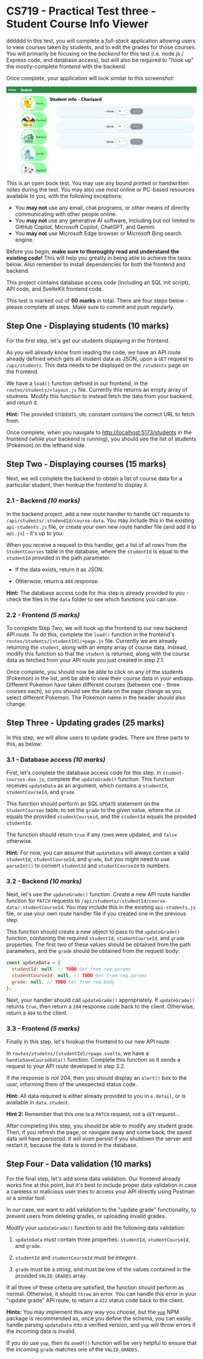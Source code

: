 # CS719 - Practical Test three - Student Course Info Viewer
dddddd
In this test, you will complete a _full-stack_ application allowing users to view courses taken by students, and to edit the grades for those courses. You will primarily be focusing on the _backend_ for this test (i.e. node.js / Express code, and database access), but will also be required to "hook up" the mostly-complete frontend with the backend.

Once complete, your application will look similar to this screenshot:

![](./spec/screenshot.png)

This is an open book test. You may use any bound printed or handwritten notes during the test. You may also use _most_ online or PC-based resources available to you, with the following exceptions:
- You **may not** use any email, chat programs, or other means of directly communicating with other people online.
- You **may not** use any generative AI software, including but not limited to GitHub Copilot, Microsoft Copilot, ChatGPT, and Gemini.
- You **may not** use Microsoft Edge browser or Microsoft Bing search engine.

Before you begin, **make sure to thoroughly read and understand the existing code!** This will help you greatly in being able to achieve the tasks below. Also remember to install dependencies for both the frontend and backend.

This project contains database access code (including an SQL init script), API code, and SvelteKit frontend code.

This test is marked out of **60 marks** in total. There are four steps below - please complete all steps. Make sure to commit and push regularly.

## Step One - Displaying students (10 marks)

For the first step, let's get our students displaying in the frontend.

As you will already know from reading the code, we have an API route already defined which gets all student data as JSON, upon a `GET` request to `/api/students`. This data needs to be displayed on the `/students` page on the frontend.

We have a `load()` function defined in our frontend, in the `routes/students/+layout.js` file. Currently this returns an empty array of studnets. Modify this function to instead fetch the data from your backend, and return it.

**Hint:** The provided `STUDENTS_URL` constant contains the correct URL to fetch from.

Once complete, when you navigate to <http://localhost:5173/students> in the frontend (while your backend is running), you should see the list of students (Pokemon) on the lefthand side.

## Step Two - Displaying courses (15 marks)

Next, we will complete the backend to obtain a list of course data for a particular student, then hookup the frontend to display it.

### 2.1 - Backend _(10 marks)_

In the backend project, add a new route handler to handle `GET` requests to `/api/students/:studendId/course-data`. You may include this in the existing `api-students.js` file, or create your own new route handler file (and add it to `api.js`) - it's up to you.

When you receive a request to this handler, get a list of all rows from the `StudentCourses` table in the database, where the `studentId` is equal to the `studentId` provided in the path parameter.

- If the data exists, return it as JSON.

- Otherwise, return a `404` response.

**Hint:** The database access code for this step is already provided to you - check the files in the `data` folder to see which functions you can use.

### 2.2 - Frontend _(5 marks)_

To complete Step Two, we will hook up the frontend to our new backend API route. To do this, complete the `load()` function in the frontend's `routes/students/[studentId]/+page.js` file. Currently we are already returning the `student`, along with an empty array of course data. Instead, modify this function so that the `student` is returned, along with the course data as fetched from your API route you just created in step 2.1.

Once complete, you should now be able to click on any of the students (Pokemon) in the list, and be able to view their course data in your webapp. Different Pokemon have taken different courses (between one - three courses each), so you should see the data on the page change as you select different Pokemon. The Pokemon name in the header should also change.

## Step Three - Updating grades (25 marks)

In this step, we will allow users to update grades. There are three parts to this, as below:

### 3.1 - Database access _(10 marks)_

First, let's complete the database access code for this step. In `student-courses-dao.js`, complete the `updateGrade()` function. This function receives `updateData` as an argument, which contains a `studentId`, `studentCourseId`, and `grade`.

This function should perform an SQL `UPDATE` statement on the `StudentCourses` table, to set the `grade` to the given value, where the `id` equals the provided `studentCourseid`, and the `studentId` equals the provided `studentId`.

The function should return `true` if any rows were updated, and `false` otherwise.

**Hint:** For now, you can assume that `updateData` will always contain a valid `studentId`, `studentCourseId`, and `grade`, but you might need to use `parseInt()` to convert `studentId` and `studentCourseId` to numbers.

### 3.2 - Backend _(10 marks)_

Next, let's use the `updateGrade()` function. Create a new API route handler function for `PATCH` requests to `/api/students/:studentId/course-data/:studentCourseId`. You may include this in the existing `api-students.js` file, or use your own route handler file if you created one in the previous step.

This function should create a new object to pass to the `updateGrade()` function, containing the required `studentId`, `studentCourseId`, and `grade` properties. The first two of these values should be obtained from the path parameters, and the `grade` should be obtained from the request body:

```js
const updateData = {
  studentId: null, // TODO Get from req.params
  studentCourseId: null, // TODO Get from req.params
  grade: null, // TODO Get from req.body
};
```

Next, your handler should call `updateGrade()` appropriately. If `updateGrade()` returns `true`, then return a `204` response code back to the client. Otherwise, return a `404` to the client.

### 3.3 - Frontend _(5 marks)_

Finally in this step, let's hookup the frontend to our new API route.

In `routes/studetns/[studentId]/+page.svelte`, we have a `handleSaveCourseData()` function. Complete this function so it sends a request to your API route developed in step 3.2.

If the response is _not_ 204, then you should display an `alert()` box to the user, informing them of the unexpected status code.

**Hint:** All data required is either already provided to you in `e.detail`, or is available in `data.student`.

**Hint 2:** Remember that this one is a `PATCH` request, not a `GET` request...

After completing this step, you should be able to modify any student grade. Then, if you refresh the page, or navigate away and come back, the saved data will have persisted. It will even persist if you shutdown the server and restart it, because the data is stored in the database.

## Step Four - Data validation (10 marks)

For the final step, let's add some data validation. Our frontend already works fine at this point, but it's best to include proper data validation in case a careless or malicious user tries to access your API directly using Postman or a similar tool.

In our case, we want to add validation to the "update grade" functionality, to prevent users from deleting grades, or uploading invalid grades.

Modify your `updateGrade()` function to add the following data validation:

1. `updateData` _must_ contain three properties: `studentId`, `studentCourseId`, and `grade`.

2. `studentId` and `studentCourseId` must be _integers_.

3. `grade` must be a _string_, and must be one of the values contained in the provided `VALID_GRADES` array.

If all three of these criteria are satisfied, the function should perform as normal. Otherwise, it should `throw` an error. You can handle this error in your "update grade" API route, to return a `422` status code back to the client.

**Hints:** You may implement this any way you choose, but the [`yup`](https://www.npmjs.com/package/yup) NPM package is recommended as, once you define the schema, you can easily handle parsing `updateData` into a verified version, and `yup` will throw errors if the incoming data is invalid.

If you do use `yup`, then its `oneOf()` function will be very helpful to ensure that the incoming `grade` matches one of the `VALID_GRADES`.
